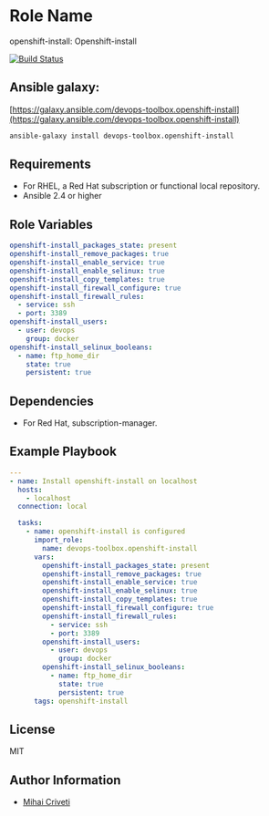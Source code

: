 Role Name
=========

openshift-install: Openshift-install

[![Build Status](https://travis-ci.org/cmihai-ansible/openshift-install.svg?branch=master)](https://travis-ci.org/cmihai-ansible/openshift-install)

Ansible galaxy:
---------------

[https://galaxy.ansible.com/devops-toolbox.openshift-install](https://galaxy.ansible.com/devops-toolbox.openshift-install)

```bash
ansible-galaxy install devops-toolbox.openshift-install
```

Requirements
------------

- For RHEL, a Red Hat subscription or functional local repository.
- Ansible 2.4 or higher

Role Variables
--------------

```yaml
openshift-install_packages_state: present
openshift-install_remove_packages: true
openshift-install_enable_service: true
openshift-install_enable_selinux: true
openshift-install_copy_templates: true
openshift-install_firewall_configure: true
openshift-install_firewall_rules:
  - service: ssh
  - port: 3389
openshift-install_users:
  - user: devops
    group: docker
openshift-install_selinux_booleans:
  - name: ftp_home_dir
    state: true
    persistent: true
```

Dependencies
------------

- For Red Hat, subscription-manager.

Example Playbook
----------------

```yaml
---
- name: Install openshift-install on localhost
  hosts:
    - localhost
  connection: local

  tasks:
    - name: openshift-install is configured
      import_role:
        name: devops-toolbox.openshift-install
      vars:
        openshift-install_packages_state: present
        openshift-install_remove_packages: true
        openshift-install_enable_service: true
        openshift-install_enable_selinux: true
        openshift-install_copy_templates: true
        openshift-install_firewall_configure: true
        openshift-install_firewall_rules:
          - service: ssh
          - port: 3389
        openshift-install_users:
          - user: devops
            group: docker
        openshift-install_selinux_booleans:
          - name: ftp_home_dir
            state: true
            persistent: true
      tags: openshift-install
```

License
-------

MIT

Author Information
------------------

- [Mihai Criveti](https://www.linkedin.com/in/devops-toolbox.)
